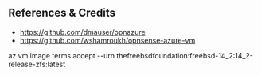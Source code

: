 ## References & Credits
- https://github.com/dmauser/opnazure
- https://github.com/wshamroukh/opnsense-azure-vm


az vm image terms accept --urn thefreebsdfoundation:freebsd-14_2:14_2-release-zfs:latest